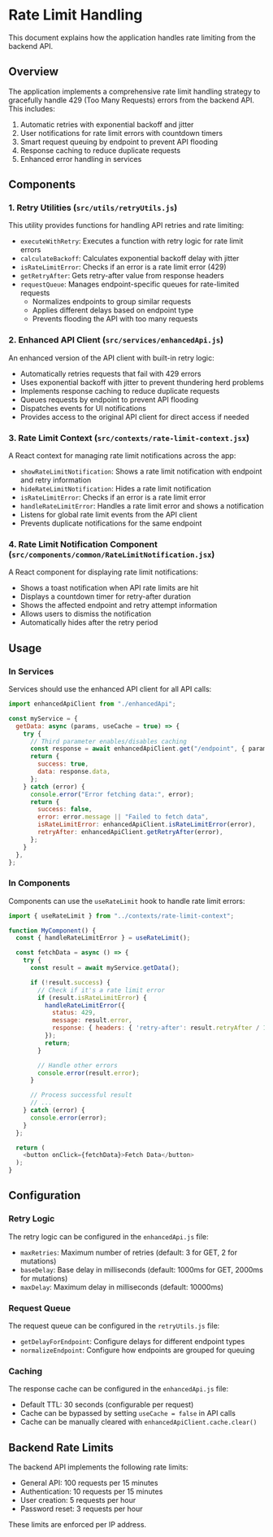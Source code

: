 # Rate Limit Handling

This document explains how the application handles rate limiting from the backend API.

## Overview

The application implements a comprehensive rate limit handling strategy to gracefully handle 429 (Too Many Requests) errors from the backend API. This includes:

1. Automatic retries with exponential backoff and jitter
2. User notifications for rate limit errors with countdown timers
3. Smart request queuing by endpoint to prevent API flooding
4. Response caching to reduce duplicate requests
5. Enhanced error handling in services

## Components

### 1. Retry Utilities (`src/utils/retryUtils.js`)

This utility provides functions for handling API retries and rate limiting:

- `executeWithRetry`: Executes a function with retry logic for rate limit errors
- `calculateBackoff`: Calculates exponential backoff delay with jitter
- `isRateLimitError`: Checks if an error is a rate limit error (429)
- `getRetryAfter`: Gets retry-after value from response headers
- `requestQueue`: Manages endpoint-specific queues for rate-limited requests
  - Normalizes endpoints to group similar requests
  - Applies different delays based on endpoint type
  - Prevents flooding the API with too many requests

### 2. Enhanced API Client (`src/services/enhancedApi.js`)

An enhanced version of the API client with built-in retry logic:

- Automatically retries requests that fail with 429 errors
- Uses exponential backoff with jitter to prevent thundering herd problems
- Implements response caching to reduce duplicate requests
- Queues requests by endpoint to prevent API flooding
- Dispatches events for UI notifications
- Provides access to the original API client for direct access if needed

### 3. Rate Limit Context (`src/contexts/rate-limit-context.jsx`)

A React context for managing rate limit notifications across the app:

- `showRateLimitNotification`: Shows a rate limit notification with endpoint and retry information
- `hideRateLimitNotification`: Hides a rate limit notification
- `isRateLimitError`: Checks if an error is a rate limit error
- `handleRateLimitError`: Handles a rate limit error and shows a notification
- Listens for global rate limit events from the API client
- Prevents duplicate notifications for the same endpoint

### 4. Rate Limit Notification Component (`src/components/common/RateLimitNotification.jsx`)

A React component for displaying rate limit notifications:

- Shows a toast notification when API rate limits are hit
- Displays a countdown timer for retry-after duration
- Shows the affected endpoint and retry attempt information
- Allows users to dismiss the notification
- Automatically hides after the retry period

## Usage

### In Services

Services should use the enhanced API client for all API calls:

```javascript
import enhancedApiClient from "./enhancedApi";

const myService = {
  getData: async (params, useCache = true) => {
    try {
      // Third parameter enables/disables caching
      const response = await enhancedApiClient.get("/endpoint", { params }, useCache);
      return {
        success: true,
        data: response.data,
      };
    } catch (error) {
      console.error("Error fetching data:", error);
      return {
        success: false,
        error: error.message || "Failed to fetch data",
        isRateLimitError: enhancedApiClient.isRateLimitError(error),
        retryAfter: enhancedApiClient.getRetryAfter(error),
      };
    }
  },
};
```

### In Components

Components can use the `useRateLimit` hook to handle rate limit errors:

```javascript
import { useRateLimit } from "../contexts/rate-limit-context";

function MyComponent() {
  const { handleRateLimitError } = useRateLimit();

  const fetchData = async () => {
    try {
      const result = await myService.getData();

      if (!result.success) {
        // Check if it's a rate limit error
        if (result.isRateLimitError) {
          handleRateLimitError({
            status: 429,
            message: result.error,
            response: { headers: { 'retry-after': result.retryAfter / 1000 } }
          });
          return;
        }

        // Handle other errors
        console.error(result.error);
      }

      // Process successful result
      // ...
    } catch (error) {
      console.error(error);
    }
  };

  return (
    <button onClick={fetchData}>Fetch Data</button>
  );
}
```

## Configuration

### Retry Logic

The retry logic can be configured in the `enhancedApi.js` file:

- `maxRetries`: Maximum number of retries (default: 3 for GET, 2 for mutations)
- `baseDelay`: Base delay in milliseconds (default: 1000ms for GET, 2000ms for mutations)
- `maxDelay`: Maximum delay in milliseconds (default: 10000ms)

### Request Queue

The request queue can be configured in the `retryUtils.js` file:

- `getDelayForEndpoint`: Configure delays for different endpoint types
- `normalizeEndpoint`: Configure how endpoints are grouped for queuing

### Caching

The response cache can be configured in the `enhancedApi.js` file:

- Default TTL: 30 seconds (configurable per request)
- Cache can be bypassed by setting `useCache = false` in API calls
- Cache can be manually cleared with `enhancedApiClient.cache.clear()`

## Backend Rate Limits

The backend API implements the following rate limits:

- General API: 100 requests per 15 minutes
- Authentication: 10 requests per 15 minutes
- User creation: 5 requests per hour
- Password reset: 3 requests per hour

These limits are enforced per IP address.
